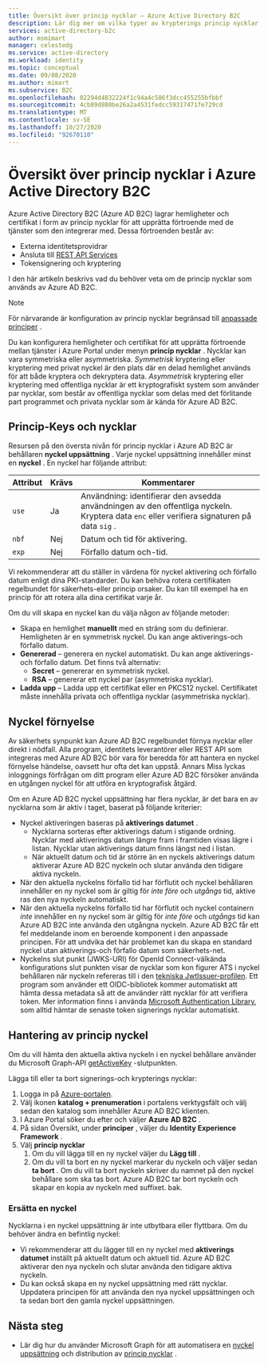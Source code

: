 ```yaml
---
title: Översikt över princip nycklar – Azure Active Directory B2C
description: Lär dig mer om vilka typer av krypterings princip nycklar som kan användas i Azure Active Directory B2C för signering och validering av tokens, klient hemligheter, certifikat och lösen ord.
services: active-directory-b2c
author: msmimart
manager: celestedg
ms.service: active-directory
ms.workload: identity
ms.topic: conceptual
ms.date: 09/08/2020
ms.author: mimart
ms.subservice: B2C
ms.openlocfilehash: 02294d4832224f1c94a4c586f3dcc455255bfbbf
ms.sourcegitcommit: 4cb89d880be26a2a4531fedcc59317471fe729cd
ms.translationtype: MT
ms.contentlocale: sv-SE
ms.lasthandoff: 10/27/2020
ms.locfileid: "92670110"
---
```

# <a name="overview-of-policy-keys-in-azure-active-directory-b2c"></a>Översikt över princip nycklar i Azure Active Directory B2C

Azure Active Directory B2C (Azure AD B2C) lagrar hemligheter och certifikat i form av princip nycklar för att upprätta förtroende med de tjänster som den integrerar med. Dessa förtroenden består av:

- Externa identitetsprovidrar
- Ansluta till [REST API Services](restful-technical-profile.md)
- Tokensignering och kryptering

 I den här artikeln beskrivs vad du behöver veta om de princip nycklar som används av Azure AD B2C.

> [!NOTE]
> För närvarande är konfiguration av princip nycklar begränsad till [anpassade principer](active-directory-b2c-get-started-custom.md) .

Du kan konfigurera hemligheter och certifikat för att upprätta förtroende mellan tjänster i Azure Portal under menyn **princip nycklar** . Nycklar kan vara symmetriska eller asymmetriska. *Symmetrisk* kryptering eller kryptering med privat nyckel är den plats där en delad hemlighet används för att både kryptera och dekryptera data. *Asymmetrisk* kryptering eller kryptering med offentliga nycklar är ett kryptografiskt system som använder par nycklar, som består av offentliga nycklar som delas med det förlitande part programmet och privata nycklar som är kända för Azure AD B2C.

## <a name="policy-keyset-and-keys"></a>Princip-Keys och nycklar

Resursen på den översta nivån för princip nycklar i Azure AD B2C är behållaren **nyckel uppsättning** . Varje nyckel uppsättning innehåller minst en **nyckel** . En nyckel har följande attribut:

| Attribut |  Krävs | Kommentarer |
| --- | --- |--- |
| `use` | Ja | Användning: identifierar den avsedda användningen av den offentliga nyckeln. Kryptera data `enc` eller verifiera signaturen på data `sig` .|
| `nbf`| Nej | Datum och tid för aktivering. |
| `exp`| Nej | Förfallo datum och-tid. |

Vi rekommenderar att du ställer in värdena för nyckel aktivering och förfallo datum enligt dina PKI-standarder. Du kan behöva rotera certifikaten regelbundet för säkerhets-eller princip orsaker. Du kan till exempel ha en princip för att rotera alla dina certifikat varje år.

Om du vill skapa en nyckel kan du välja någon av följande metoder:

- Skapa en hemlighet **manuellt** med en sträng som du definierar. Hemligheten är en symmetrisk nyckel. Du kan ange aktiverings-och förfallo datum.
- **Genererad** – generera en nyckel automatiskt. Du kan ange aktiverings-och förfallo datum. Det finns två alternativ:
  - **Secret** – genererar en symmetrisk nyckel.
  - **RSA** – genererar ett nyckel par (asymmetriska nycklar).
- **Ladda upp** – Ladda upp ett certifikat eller en PKCS12 nyckel. Certifikatet måste innehålla privata och offentliga nycklar (asymmetriska nycklar).

## <a name="key-rollover"></a>Nyckel förnyelse

Av säkerhets synpunkt kan Azure AD B2C regelbundet förnya nycklar eller direkt i nödfall. Alla program, identitets leverantörer eller REST API som integreras med Azure AD B2C bör vara för beredda för att hantera en nyckel förnyelse händelse, oavsett hur ofta det kan uppstå. Annars Miss lyckas inloggnings förfrågan om ditt program eller Azure AD B2C försöker använda en utgången nyckel för att utföra en kryptografisk åtgärd.

Om en Azure AD B2C nyckel uppsättning har flera nycklar, är det bara en av nycklarna som är aktiv i taget, baserat på följande kriterier:

- Nyckel aktiveringen baseras på **aktiverings datumet** .
  - Nycklarna sorteras efter aktiverings datum i stigande ordning. Nycklar med aktiverings datum längre fram i framtiden visas lägre i listan. Nycklar utan aktiverings datum finns längst ned i listan.
  - När aktuellt datum och tid är större än en nyckels aktiverings datum aktiverar Azure AD B2C nyckeln och slutar använda den tidigare aktiva nyckeln.
- När den aktuella nyckelns förfallo tid har förflutit och nyckel behållaren innehåller en ny nyckel som är giltig för *inte före* och *utgångs* tid, aktive ras den nya nyckeln automatiskt.
- När den aktuella nyckelns förfallo tid har förflutit och nyckel containern *inte* innehåller en ny nyckel som är giltig för *inte före* och *utgångs* tid kan Azure AD B2C inte använda den utgångna nyckeln. Azure AD B2C får ett fel meddelande inom en beroende komponent i den anpassade principen. För att undvika det här problemet kan du skapa en standard nyckel utan aktiverings-och förfallo datum som säkerhets-net.
- Nyckelns slut punkt (JWKS-URI) för OpenId Connect-välkända konfigurations slut punkten visar de nycklar som kon figurer ATS i nyckel behållaren när nyckeln refereras till i den [tekniska JwtIssuer-profilen](https://docs.microsoft.com/azure/active-directory-b2c/jwt-issuer-technical-profile). Ett program som använder ett OIDC-bibliotek kommer automatiskt att hämta dessa metadata så att de använder rätt nycklar för att verifiera token. Mer information finns i använda [Microsoft Authentication Library](https://docs.microsoft.com/azure/active-directory/develop/msal-b2c-overview), som alltid hämtar de senaste token signerings nycklar automatiskt.

## <a name="policy-key-management"></a>Hantering av princip nyckel

Om du vill hämta den aktuella aktiva nyckeln i en nyckel behållare använder du Microsoft Graph-API [getActiveKey](https://docs.microsoft.com/graph/api/trustframeworkkeyset-getactivekey) -slutpunkten.

Lägga till eller ta bort signerings-och krypterings nycklar:

1. Logga in på [Azure-portalen](https://portal.azure.com).
1. Välj ikonen **katalog + prenumeration** i portalens verktygsfält och välj sedan den katalog som innehåller Azure AD B2C klienten.
1. I Azure Portal söker du efter och väljer **Azure AD B2C** .
1. På sidan Översikt, under **principer** , väljer du **Identity Experience Framework** .
1. Välj **princip nycklar** 
    1. Om du vill lägga till en ny nyckel väljer du **Lägg till** .
    1. Om du vill ta bort en ny nyckel markerar du nyckeln och väljer sedan **ta bort** . Om du vill ta bort nyckeln skriver du namnet på den nyckel behållare som ska tas bort. Azure AD B2C tar bort nyckeln och skapar en kopia av nyckeln med suffixet. bak.

### <a name="replace-a-key"></a>Ersätta en nyckel

Nycklarna i en nyckel uppsättning är inte utbytbara eller flyttbara. Om du behöver ändra en befintlig nyckel:

- Vi rekommenderar att du lägger till en ny nyckel med **aktiverings datumet** inställt på aktuellt datum och aktuell tid. Azure AD B2C aktiverar den nya nyckeln och slutar använda den tidigare aktiva nyckeln.
- Du kan också skapa en ny nyckel uppsättning med rätt nycklar. Uppdatera principen för att använda den nya nyckel uppsättningen och ta sedan bort den gamla nyckel uppsättningen. 

## <a name="next-steps"></a>Nästa steg

- Lär dig hur du använder Microsoft Graph för att automatisera en [nyckel uppsättning](microsoft-graph-operations.md#trust-framework-policy-keyset) och distribution av [princip nycklar](microsoft-graph-operations.md#trust-framework-policy-key) .







